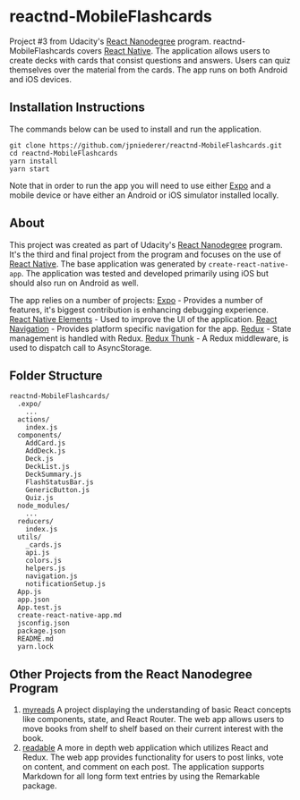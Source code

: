 # reactnd-MobileFlashcards
Project #3 from Udacity's [React Nanodegree][rnd] program. reactnd-MobileFlashcards covers [React Native][native]. The application allows users to create decks with cards that consist questions and answers. Users can quiz themselves over the material from the cards. The app runs on both Android and iOS devices.

## Installation Instructions
The commands below can be used to install and run the application.
```
git clone https://github.com/jpniederer/reactnd-MobileFlashcards.git
cd reactnd-MobileFlashcards
yarn install
yarn start
```

Note that in order to run the app you will need to use either [Expo][ex] and a mobile device or have either an Android or iOS simulator installed locally.

## About
This project was created as part of Udacity's [React Nanodegree][rnd] program. It's the third and final project from the program and focuses on the use of [React Native][native]. The base application was generated by `create-react-native-app`. The application was tested and developed primarily using iOS but should also run on Android as well.

The app relies on a number of projects:
  [Expo][ex] - Provides a number of features, it's biggest contribution is enhancing debugging experience.
  [React Native Elements][rne] - Used to improve the UI of the application.
  [React Navigation][rn] - Provides platform specific navigation for the app.
  [Redux][dux] - State management is handled with Redux.
  [Redux Thunk][thu] - A Redux middleware, is used to dispatch call to AsyncStorage.

## Folder Structure
```
reactnd-MobileFlashcards/
  .expo/
    ...
  actions/
    index.js
  components/
    AddCard.js
    AddDeck.js
    Deck.js
    DeckList.js
    DeckSummary.js
    FlashStatusBar.js
    GenericButton.js
    Quiz.js
  node_modules/
    ...
  reducers/
    index.js
  utils/
    _cards.js
    api.js
    colors.js
    helpers.js
    navigation.js
    notificationSetup.js
  App.js
  app.json
  App.test.js
  create-react-native-app.md
  jsconfig.json
  package.json
  README.md
  yarn.lock
```

## Other Projects from the React Nanodegree Program
  1. [myreads][my]
    A project displaying the understanding of basic React concepts like components, state, and React Router. The web app allows users to move books from shelf to shelf based on their current interest with the book.
  2. [readable][read]
    A more in depth web application which utilizes React and Redux. The web app provides functionality for users to post links, vote on content, and comment on each post. The application supports Markdown for all long form text entries by using the Remarkable package.

[my]: https://github.com/jpniederer/myreads
[read]: https://github.com/jpniederer/readable
[rnd]: https://www.udacity.com/course/react-nanodegree--nd019
[ex]: https://expo.io/
[native]: https://facebook.github.io/react-native/
[rne]: https://react-native-training.github.io/react-native-elements/
[rn]: https://reactnavigation.org/
[dux]: http://redux.js.org/
[thu]: https://github.com/gaearon/redux-thunk